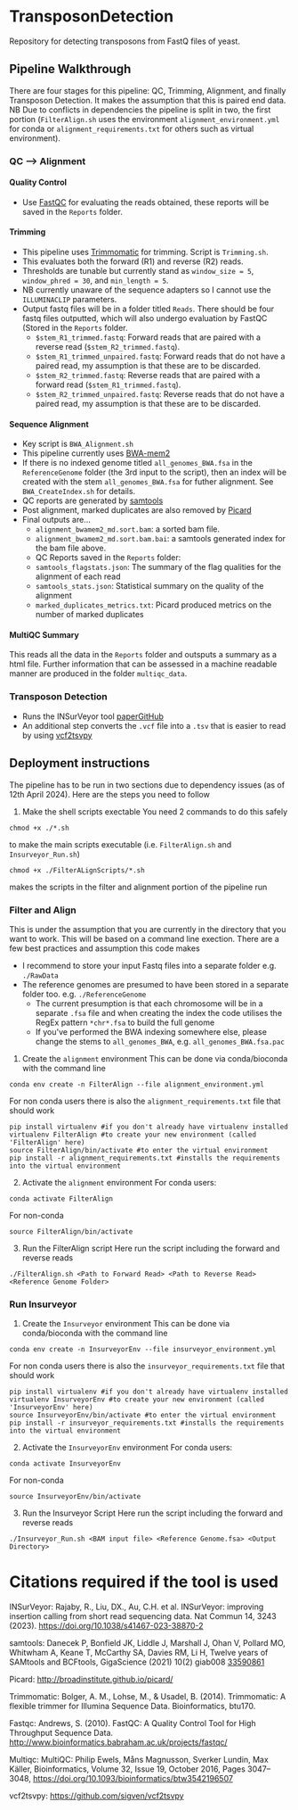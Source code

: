 # TransposonDetection
Repository for detecting transposons from FastQ files of yeast. 

## Pipeline Walkthrough
There are four stages for this pipeline: QC, Trimming, Alignment, and finally Transposon Detection. It makes the assumption that this is paired end data. NB Due to conflicts in dependencies the pipeline is split in two, the first portion (`FilterAlign.sh` uses the environment `alignment_environment.yml` for conda or `alignment_requirements.txt` for others such as virtual environment).
### QC --> Alignment
#### Quality Control
* Use [FastQC](https://github.com/s-andrews/FastQC) for evaluating the reads obtained, these reports will be saved in the `Reports` folder.
#### Trimming
* This pipeline uses [Trimmomatic](http://www.usadellab.org/cms/?page=trimmomatic) for trimming. Script is `Trimming.sh`.
* This evaluates both the forward (R1) and reverse (R2) reads.
* Thresholds are tunable but currently stand as `window_size = 5`, `window_phred = 30`, and `min_length = 5`.
* NB currently unaware of the sequence adapters so I cannot use the `ILLUMINACLIP` parameters.
* Output fastq files will be in a folder titled `Reads`. There should be four fastq files outputted, which will also undergo evaluation by FastQC (Stored in the `Reports` folder.
  * `$stem_R1_trimmed.fastq`: Forward reads that are paired with a reverse read (`$stem_R2_trimmed.fastq`).
  * `$stem_R1_trimmed_unpaired.fastq`: Forward reads that do not have a paired read, my assumption is that these are to be discarded.
  * `$stem_R2_trimmed.fastq`: Reverse reads that are paired with a forward read (`$stem_R1_trimmed.fastq`).
  * `$stem_R2_trimmed_unpaired.fastq`: Reverse reads that do not have a paired read, my assumption is that these are to be discarded.
#### Sequence Alignment
* Key script is `BWA_Alignment.sh`
* This pipeline currently uses [BWA-mem2](https://github.com/bwa-mem2/bwa-mem2)
* If there is no indexed genome titled `all_genomes_BWA.fsa` in the `ReferenceGenome` folder (the 3rd input to the script), then an index will be created with the stem `all_genomes_BWA.fsa` for futher alignment. See `BWA_CreateIndex.sh` for details.
* QC reports are generated by [samtools](https://www.htslib.org/)
* Post alignment, marked duplicates are also removed by [Picard](https://gatk.broadinstitute.org/hc/en-us/articles/360037052812-MarkDuplicates-Picard)
* Final outputs are...
  *   `alignment_bwamem2_md.sort.bam`: a sorted bam file.
  *   `alignment_bwamem2_md.sort.bam.bai`: a samtools generated index for the bam file above.
  *   QC Reports saved in the `Reports` folder:
    * `samtools_flagstats.json`: The summary of the flag qualities for the alignment of each read
    * `samtools_stats.json`: Statistical summary on the quality of the alignment
    * `marked_duplicates_metrics.txt`: Picard produced metrics on the number of marked duplicates

#### MultiQC Summary
This reads all the data in the `Reports` folder and outsputs a summary as a html file. Further information that can be assessed in a machine readable manner are produced in the folder `multiqc_data`.
### Transposon Detection
* Runs the INSurVeyor tool [paper](https://doi.org/10.1038/s41467-023-38870-2)[GitHub](https://github.com/kensung-lab/INSurVeyor)
* An additional step converts the `.vcf` file into a `.tsv` that is easier to read by using [vcf2tsvpy](https://github.com/sigven/vcf2tsvpy)

## Deployment instructions
The pipeline has to be run in two sections due to dependency issues (as of 12th April 2024). Here are the steps you need to follow
1. Make the shell scripts exectable
You need 2 commands to do this safely
``` 
chmod +x ./*.sh 
``` 
to make the main scripts executable (i.e. `FilterAlign.sh` and `Insurveyor_Run.sh`)
``` 
chmod +x ./FilterALignScripts/*.sh 
``` 
makes the scripts in the filter and alignment portion of the pipeline run

### Filter and Align
This is under the assumption that you are currently in the directory that you want to work. This will be based on a command line exection.
There are a few best practices and assumption this code makes
* I recommend to store your input Fastq files into a separate folder e.g. `./RawData`
* The reference genomes are presumed to have been stored in a separate folder too. e.g. `./ReferenceGenome`
  * The current presumption is that each chromosome will be in a separate `.fsa` file and when creating the index the code utilises the RegEx pattern `*chr*.fsa` to build the full genome
  * If you've performed the BWA indexing somewhere else, please change the stems to `all_genomes_BWA`, e.g. `all_genomes_BWA.fsa.pac`

1. Create the `alignment` environment
This can be done via conda/bioconda with the command line 
``` 
conda env create -n FilterAlign --file alignment_environment.yml 
```

For non conda users there is also the `alignment_requirements.txt` file that should work

```
pip install virtualenv #if you don't already have virtualenv installed
virtualenv FilterAlign #to create your new environment (called 'FilterAlign' here)
source FilterAlign/bin/activate #to enter the virtual environment
pip install -r alignment_requirements.txt #installs the requirements into the virtual environment
```

2. Activate the `alignment` environment
For conda users:
```
conda activate FilterAlign
```

For non-conda
```
source FilterAlign/bin/activate
```

3. Run the FilterAlign script
Here run the script including the forward and reverse reads
```
./FilterAlign.sh <Path to Forward Read> <Path to Reverse Read> <Reference Genome Folder>
```
### Run Insurveyor
1. Create the `Insurveyor` environment
This can be done via conda/bioconda with the command line 
``` 
conda env create -n InsurveyorEnv --file insurveyor_environment.yml 
```

For non conda users there is also the `insurveyor_requirements.txt` file that should work

```
pip install virtualenv #if you don't already have virtualenv installed
virtualenv InsurveyorEnv #to create your new environment (called 'InsurveyorEnv' here)
source InsurveyorEnv/bin/activate #to enter the virtual environment
pip install -r insurveyor_requirements.txt #installs the requirements into the virtual environment
```

2. Activate the `InsurveyorEnv` environment
For conda users:
```
conda activate InsurveyorEnv
```

For non-conda
```
source InsurveyorEnv/bin/activate
```

3. Run the Insurveyor Script
Here run the script including the forward and reverse reads
```
./Insurveyor_Run.sh <BAM input file> <Reference Genome.fsa> <Output Directory>
```

# Citations required if the tool is used
INSurVeyor: Rajaby, R., Liu, DX., Au, C.H. et al. INSurVeyor: improving insertion calling from short read sequencing data. Nat Commun 14, 3243 (2023). https://doi.org/10.1038/s41467-023-38870-2

samtools: Danecek P, Bonfield JK, Liddle J, Marshall J, Ohan V, Pollard MO, Whitwham A, Keane T, McCarthy SA, Davies RM, Li H, Twelve years of SAMtools and BCFtools, GigaScience (2021) 10(2) giab008 [33590861](https://pubmed.ncbi.nlm.nih.gov/33590861/)

Picard: http://broadinstitute.github.io/picard/

Trimmomatic: Bolger, A. M., Lohse, M., & Usadel, B. (2014). Trimmomatic: A flexible trimmer for Illumina Sequence Data. Bioinformatics, btu170.

Fastqc: Andrews, S. (2010). FastQC:  A Quality Control Tool for High Throughput Sequence Data. http://www.bioinformatics.babraham.ac.uk/projects/fastqc/

Multiqc: MultiQC: Philip Ewels, Måns Magnusson, Sverker Lundin, Max Käller, Bioinformatics, Volume 32, Issue 19, October 2016, Pages 3047–3048, https://doi.org/10.1093/bioinformatics/btw3542196507

vcf2tsvpy: https://github.com/sigven/vcf2tsvpy
